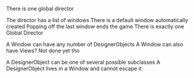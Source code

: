 There is one global director

The director has a list of windows
    There is a default window automatically created
    Popping off the last window ends the game
    There is exactly one Global Director

A Window can have any number of DesignerObjects
    A Window can also have Views? Not done yet tho

A DesignerObject can be one of several possible subclasses
    A DesignerObject lives in a Window and cannot escape it